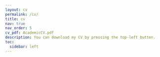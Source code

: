 ```yaml
---
layout: cv
permalink: /cv/
title: cv
nav: true
nav_order: 5
cv_pdf: AcademicCV.pdf
description: You can download my CV by pressing the top-left button.
toc:
  sidebar: left
---
```

